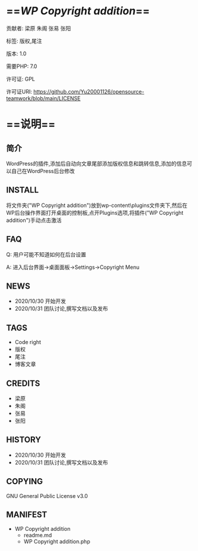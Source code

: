 # ==*WP Copyright addition*==

贡献者: 梁原 朱阁 张易 张阳

标签: 版权,尾注

版本: 1.0

需要PHP: 7.0

许可证: GPL

许可证URI: https://github.com/Yu20001126/opensource-teamwork/blob/main/LICENSE



# ==说明==

## 简介

WordPress的插件,添加后自动向文章尾部添加版权信息和跳转信息,添加的信息可以自己在WordPress后台修改

## INSTALL

将文件夹("WP Copyright addition")放到wp-content\plugins文件夹下,然后在WP后台操作界面打开桌面的控制板,点开Plugins选项,将插件("WP Copyright addition")手动点击激活

## FAQ

Q: 用户可能不知道如何在后台设置

A: 进入后台界面->桌面面板->Settings->Copyright Menu

## NEWS

* 2020/10/30 开始开发
* 2020/10/31 团队讨论,撰写文档以及发布

## TAGS

* Code right
* 版权
* 尾注
* 博客文章

## CREDITS

* 梁原
* 朱阁
* 张易
* 张阳

## HISTORY

* 2020/10/30 开始开发
* 2020/10/31 团队讨论,撰写文档以及发布

## COPYING

GNU General Public License v3.0

## MANIFEST

* WP Copyright addition
  * readme.md
  * WP Copyright addition.php
